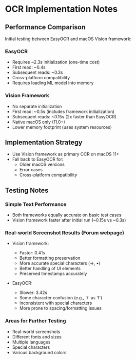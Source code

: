 # OCR Implementation Notes

## Performance Comparison

Initial testing between EasyOCR and macOS Vision framework:

### EasyOCR
- Requires ~2.3s initialization (one-time cost)
- First read: ~0.4s
- Subsequent reads: ~0.3s
- Cross-platform compatibility
- Requires loading ML model into memory

### Vision Framework
- No separate initialization
- First read: ~0.5s (includes framework initialization)
- Subsequent reads: ~0.15s (2x faster than EasyOCR)
- Native macOS only (11.0+)
- Lower memory footprint (uses system resources)

## Implementation Strategy
- Use Vision framework as primary OCR on macOS 11+
- Fall back to EasyOCR for:
  - Older macOS versions
  - Error cases
  - Cross-platform compatibility

## Testing Notes

### Simple Text Performance
- Both frameworks equally accurate on basic test cases
- Vision framework faster after initial run (~0.15s vs ~0.3s)

### Real-world Screenshot Results (Forum webpage)
- Vision framework:
  - Faster: 0.41s
  - Better formatting preservation
  - More accurate special characters (→, •)
  - Better handling of UI elements
  - Preserved timestamps accurately

- EasyOCR:
  - Slower: 3.42s
  - Some character confusion (e.g., '/' as 'f')
  - Inconsistent with special characters
  - More prone to spacing/formatting issues

### Areas for Further Testing
  - Real-world screenshots
  - Different fonts and sizes
  - Multiple languages
  - Special characters
  - Various background colors
